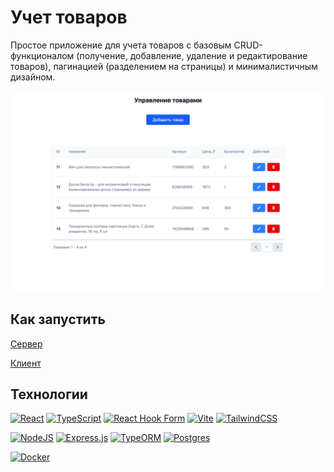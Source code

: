 # Учет товаров

Простое приложение для учета товаров с базовым CRUD-функционалом (получение, добавление, удаление и редактирование товаров), пагинацией (разделением на страницы) и минималистичным дизайном.

<img src="./docs/assets/preview.png" alt="Preview" width="640"/>

## Как запустить

[Сервер](https://github.com/anvass/sms-product-list/blob/main/server/README.md)

[Клиент](https://github.com/anvass/sms-product-list/blob/main/client/README.md)

## Технологии

[![React](https://img.shields.io/badge/react-%2320232a.svg?style=for-the-badge&logo=react&logoColor=%2361DAFB)](https://react.dev/)
[![TypeScript](https://img.shields.io/badge/typescript-%23007ACC.svg?style=for-the-badge&logo=typescript&logoColor=white)](https://www.typescriptlang.org/)
[![React Hook Form](https://img.shields.io/badge/React%20Hook%20Form-%23EC5990.svg?style=for-the-badge&logo=reacthookform&logoColor=white)](https://react-hook-form.com/)
[![Vite](https://img.shields.io/badge/vite-%23646CFF.svg?style=for-the-badge&logo=vite&logoColor=white)](https://vite.dev/)
[![TailwindCSS](https://img.shields.io/badge/tailwindcss-%2338B2AC.svg?style=for-the-badge&logo=tailwind-css&logoColor=white)](https://tailwindcss.com/)

[![NodeJS](https://img.shields.io/badge/node.js-6DA55F?style=for-the-badge&logo=node.js&logoColor=white)](https://nodejs.org/)
[![Express.js](https://img.shields.io/badge/express.js-%23404d59.svg?style=for-the-badge&logo=express&logoColor=%2361DAFB)](https://expressjs.com/)
[![TypeORM](https://img.shields.io/badge/TypeORM-FE0803.svg?style=for-the-badge&logo=typeorm&logoColor=white)](https://typeorm.io/)
[![Postgres](https://img.shields.io/badge/postgres-%23316192.svg?style=for-the-badge&logo=postgresql&logoColor=white)](https://www.postgresql.org/)

[![Docker](https://img.shields.io/badge/docker-%230db7ed.svg?style=for-the-badge&logo=docker&logoColor=white)](https://docs.docker.com/)
